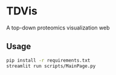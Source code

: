# TDVis
A top-down proteomics visualization web

## Usage

```bash
pip install -r requirements.txt
streamlit run scripts/MainPage.py
```
